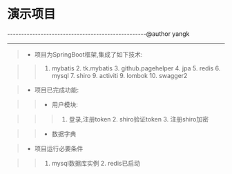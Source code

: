 # 演示项目
   --------------------------------------------------@author yangk
__________________

> * 项目为SpringBoot框架,集成了如下技术:


> > 1. mybatis
	2. tk.mybatis
    3. github.pagehelper
    4. jpa
    5. redis
    6. mysql
    7. shiro
    9. activiti
    9. lombok
    10. swagger2
                                        
> * 项目已完成功能:

> > * 用户模块:

> > > 1. 登录,注册token
      2. shiro验证token
      3. 注册shiro加密
              
> > * 数据字典

> * 项目运行必要条件

> > 1. mysql数据库实例
    2. redis已启动
